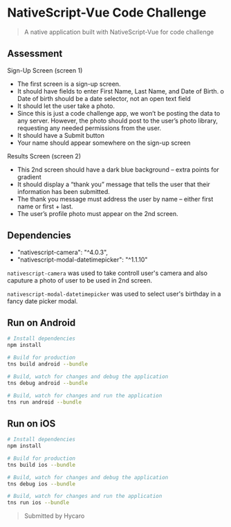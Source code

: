 # NativeScript-Vue Code Challenge

> A native application built with NativeScript-Vue for code challenge

## Assessment
Sign-Up Screen (screen 1)
- The first screen is a sign-up screen.
- It should have fields to enter First Name, Last Name, and Date of Birth.
o Date of birth should be a date selector, not an open text field
- It should let the user take a photo.
- Since this is just a code challenge app, we won’t be posting the data to any server. However,
the photo should post to the user’s photo library, requesting any needed permissions from
the user.
- It should have a Submit button
- Your name should appear somewhere on the sign-up screen

Results Screen (screen 2)
- This 2nd screen should have a dark blue background – extra points for gradient
- It should display a “thank you” message that tells the user that their information has been
submitted.
- The thank you message must address the user by name – either first name or first + last.
- The user’s profile photo must appear on the 2nd screen.

## Dependencies

* "nativescript-camera": "^4.0.3",
* "nativescript-modal-datetimepicker": "^1.1.10"

`nativescript-camera` was used to take controll user's camera and also caputure a photo of user to be used in 2nd screen.

`nativescript-modal-datetimepicker` was used to select user's birthday in a fancy date picker modal.


## Run on Android

``` bash
# Install dependencies
npm install

# Build for production
tns build android --bundle

# Build, watch for changes and debug the application
tns debug android --bundle

# Build, watch for changes and run the application
tns run android --bundle
```


## Run on iOS

``` bash
# Install dependencies
npm install

# Build for production
tns build ios --bundle

# Build, watch for changes and debug the application
tns debug ios --bundle

# Build, watch for changes and run the application
tns run ios --bundle
```

> Submitted by Hycaro